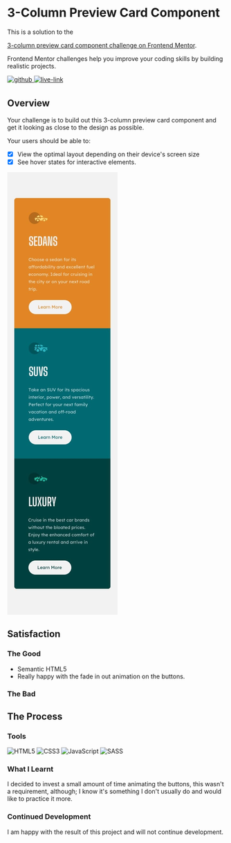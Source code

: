 <!-- USE THIS TEMPLATE FOR FUTURE FRONTEND MENTOR PROJECTS, CLEAN CONSISTENT README'S FOR ALL PROJECTS - PAST SELF. -->

<!-- REPLACE HREFS & PROJECT NAMES -->
<h1>3-Column Preview Card Component</h1>
<p>
  This is a solution to the 
  
  [3-column preview card component challenge on Frontend Mentor](https://www.frontendmentor.io/challenges/3column-preview-card-component-pH92eAR2).
  
  Frontend Mentor challenges help you improve your coding skills by building realistic projects. 
</p>

<!-- REPLACE HREFS -->
<a href="https://www.frontendmentor.io/solutions/3-column-preview-card-with-sass-yRLU6hRXy" target="_blank">
  <img src=https://img.shields.io/badge/solution-3e54a3?&style=for-the-badge&logo=frontendmentor&logoColor=white alt=github style="margin-bottom: 5px;" />
</a>
<a href="https://priceless-galileo-593071.netlify.app/" target="_blank">
  <img src=https://img.shields.io/badge/live%20demo-lightgreen?&style=for-the-badge&logo=html5&logoColor=333 alt=live-link style="margin-bottom: 5px;" />
</a>

<!-- REPLACE TASKS -->
<h2>Overview</h2>
Your challenge is to build out this 3-column preview card component and get it looking as close to the design as possible.

Your users should be able to:
- [x] View the optimal layout depending on their device's screen size
- [x] See hover states for interactive elements.

<!-- IMAGE MAY NEED REPLACING -->
![](./design/mobile-design.jpg)

<!-- REPLACE LIST ITEMS -->
<h2>Satisfaction</h2>
<h3>The Good</h3>
  <ul>
    <li>Semantic HTML5</li>
    <li>Really happy with the fade in out animation on the buttons.</li>
  </ul>
<h3>The Bad</h3>
  <ul>
  </ul>

<!-- UPDATE ENTIRE SECTION -->
<h2>The Process</h2>
<h3>Tools</h3>
<p>
  <img alt="HTML5" src="https://img.shields.io/badge/-HTML5-red?style=flat-square&logo=html5&logoColor=white" />
  <img alt="CSS3" src="https://img.shields.io/badge/-CSS3-blue?style=flat-square&logo=css3&logoColor=white" />
  <img alt="JavaScript" src="https://img.shields.io/badge/-JavaScript-yellow?style=flat-square&logo=JavaScript&logoColor=white" />
  
  <img alt="SASS" src="https://img.shields.io/badge/-SASS-bf4080?style=flat-square&logo=sass&logoColor=white" />
</p>
<h3>What I Learnt</h3>
  <p>
    I decided to invest a small amount of time animating the buttons, this wasn't a requirement, although; I know it's something I don't
    usually do and would like to practice it more.
  </p>
<h3>Continued Development</h3>
  <p>
    I am happy with the result of this project and will not continue development.
  </p>
  
<!--  Thank you for taking the time to review my projects!  -->
